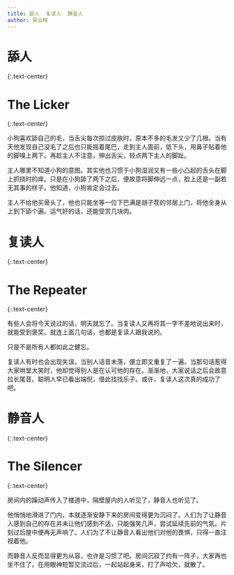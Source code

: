 ```yaml
---
title: 舔人  复读人  静音人
author: 吴业辉
---
```


# **舔人**
{:.text-center}

# **The Licker**
{:.text-center}

小狗喜欢舔自己的毛，当舌尖每次掠过皮肤时，原本不多的毛发又少了几根。当有天他发现自己没毛了之后也只能摇着尾巴，走到主人面前，低下头，用鼻子贴着他的脚嗅上两下。再趁主人不注意，伸出舌尖，轻点两下主人的脚趾。

主人哪里不知道小狗的意图。其实他也习惯于小狗湿润又有一些小凸起的舌头在脚上抓挠时的痒。只是在小狗舔了两下之后，便故意将脚伸远一点，脸上还是一副若无其事的样子。他知道，小狗肯定会过去。

主人不给他买骨头了，他也只能坐等一位下巴满是胡子茬的邻居上门，将他全身从上到下舔个遍。运气好的话，还能受赏几块肉。

# **复读人**
{:.text-center}

# **The Repeater**
{:.text-center}

有些人会将今天说过的话，明天就忘了。当复读人又再将其一字不差地说出来时，就能受到褒奖。就连上面几句话，也都是复读人跟我说的。

只是不是所有人都如此之健忘。

复读人有时也会出现失误，当别人话音未落，便立即又重复了一遍。当那句话惹得大家哄堂大笑时，他却觉得别人是在认可他的存在。渐渐地，大家说话之后会故意拉长尾音。聪明人早已看出端倪，借此找找乐子。或许，复读人这次真的成功了吧。

# **静音人**
{:.text-center}

# **The Silencer**
{:.text-center}

房间内的躁动声传入了楼道中，隔壁屋内的人听见了，静音人也听见了。

他悄悄地滑进了门内，本就逐渐安静下来的房间变得更为沉闷了。人们为了让静音人感到自己的存在并未让他们感到不适，只能强笑几声，尝试延续先前的气氛。片刻过后屋中便再无声响了。人们为了不让静音人看出他们对他的畏惧，只得一直注视着他。

而静音人反而显得更为从容，也许是习惯了吧。房间沉寂了约有一阵子，大家再也坐不住了。在用眼神短暂交流过后，一起站起身来，打了声哈欠，就散了。
